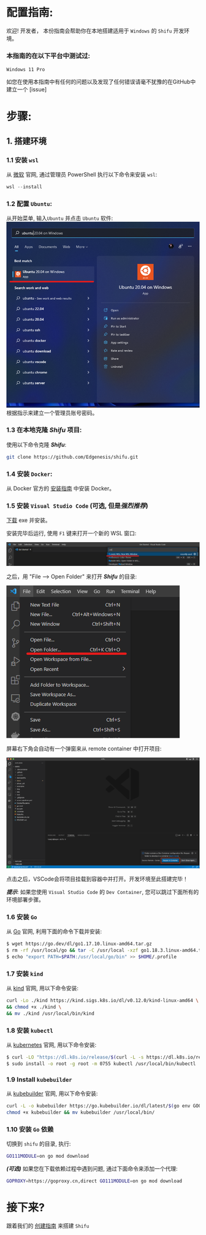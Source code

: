 # 配置指南:

欢迎! 开发者， 本份指南会帮助你在本地搭建适用于 `Windows` 的 `Shifu` 开发环境。

### 本指南的在以下平台中测试过:
```
Windows 11 Pro
```

如您在使用本指南中有任何的问题以及发现了任何错误请毫不犹豫的在GitHub中建立一个 [issue]

# 步骤:
## 1. 搭建环境

### 1.1 安装 `wsl`

从 [微软](https://docs.microsoft.com/en-us/windows/wsl/install) 官网, 通过管理员 PowerShell 执行以下命令来安装 `wsl`: 
```PowerShell
wsl --install
```

### 1.2 配置 `Ubuntu`:
从开始菜单, 输入`Ubuntu` 并点击 `Ubuntu` 软件:
![Ubuntu Start Menu](img/windows-ubuntu.png)
根据指示来建立一个管理员账号密码。

### 1.3 在本地克隆 ***Shifu*** 项目:
使用以下命令克隆 ***Shifu***:
```bash
git clone https://github.com/Edgenesis/shifu.git
```

### 1.4 安装 `Docker`:
从 Docker 官方的 [安装指南](https://docs.docker.com/desktop/windows/install/) 中安装 Docker。

### 1.5 安装 `Visual Studio Code` (可选, 但是*强烈推荐*)

[下载](https://code.visualstudio.com/download) exe 并安装。

安装完毕后运行, 使用 `F1` 键来打开一个新的 WSL 窗口:

![Open WSL window](img/vscode-wsl-window.png)

之后，用 "File --> Open Folder" 来打开 ***Shifu*** 的目录:

![Open folder](img/vscode-open-folder.png)

屏幕右下角会自动有一个弹窗来从 remote container 中打开项目:

![Remote container prompt](img/develop-vscode-2.png)

点击之后，VSCode会将项目挂载到容器中并打开。开发环境至此搭建完毕！

***提示***: 如果您使用 `Visual Studio Code` 的 `Dev Container`, 您可以跳过下面所有的环境部署步骤。

### 1.6 安装 `Go`
从 [Go](https://go.dev/doc/install) 官网, 利用下面的命令下载并安装:
```bash
$ wget https://go.dev/dl/go1.17.10.linux-amd64.tar.gz
$ rm -rf /usr/local/go && tar -C /usr/local -xzf go1.18.3.linux-amd64.tar.gz
$ echo "export PATH=$PATH:/usr/local/go/bin" >> $HOME/.profile
```

### 1.7 安装 `kind`
从 [kind](https://kind.sigs.k8s.io/docs/user/quick-start/) 官网, 用以下命令安装:
```sh
curl -Lo ./kind https://kind.sigs.k8s.io/dl/v0.12.0/kind-linux-amd64 \
&& chmod +x ./kind \
&& mv ./kind /usr/local/bin/kind
```

### 1.8 安装 `kubectl`
从 [kubernetes](https://kubernetes.io/docs/tasks/tools/install-kubectl-linux/) 官网, 用以下命令安装:
```bash
$ curl -LO "https://dl.k8s.io/release/$(curl -L -s https://dl.k8s.io/release/stable.txt)/bin/linux/amd64/kubectl"
$ sudo install -o root -g root -m 0755 kubectl /usr/local/bin/kubectl

```

### 1.9 Install `kubebuilder`
从 [kubebuilder](https://book.kubebuilder.io/quick-start.html) 官网, 用以下命令安装:
```sh
curl -L -o kubebuilder https://go.kubebuilder.io/dl/latest/$(go env GOOS)/$(go env GOARCH)
chmod +x kubebuilder && mv kubebuilder /usr/local/bin/

```

### 1.10 安装 `Go` 依赖
切换到 `shifu` 的目录, 执行:
```sh
GO111MODULE=on go mod download
```
***(可选)*** 如果您在下载依赖过程中遇到问题, 通过下面命令来添加一个代理:
```sh
GOPROXY=https://goproxy.cn,direct GO111MODULE=on go mod download
```

# 接下来?
跟着我们的 [创建指南](build-shifu-zh.md) 来搭建 `Shifu`
